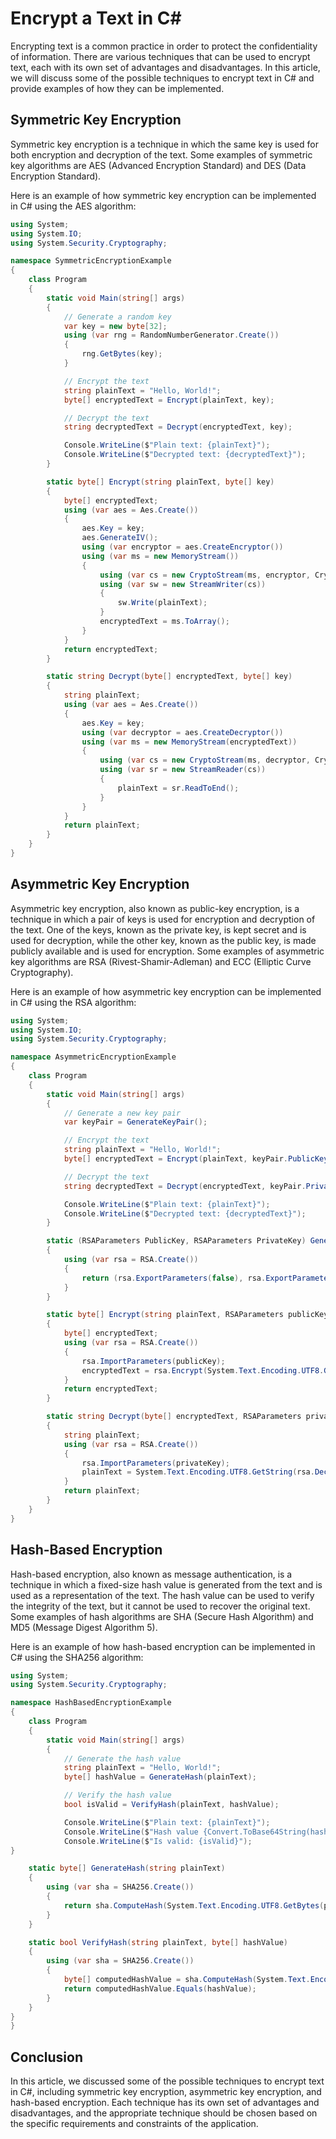 # Encrypt a Text in C#

Encrypting text is a common practice in order to protect the confidentiality of information. There are various techniques that can be used to encrypt text, each with its own set of advantages and disadvantages. In this article, we will discuss some of the possible techniques to encrypt text in C# and provide examples of how they can be implemented.

## **Symmetric Key Encryption**

Symmetric key encryption is a technique in which the same key is used for both encryption and decryption of the text. Some examples of symmetric key algorithms are AES (Advanced Encryption Standard) and DES (Data Encryption Standard).

Here is an example of how symmetric key encryption can be implemented in C# using the AES algorithm:

```csharp
using System;
using System.IO;
using System.Security.Cryptography;

namespace SymmetricEncryptionExample
{
    class Program
    {
        static void Main(string[] args)
        {
            // Generate a random key
            var key = new byte[32];
            using (var rng = RandomNumberGenerator.Create())
            {
                rng.GetBytes(key);
            }

            // Encrypt the text
            string plainText = "Hello, World!";
            byte[] encryptedText = Encrypt(plainText, key);

            // Decrypt the text
            string decryptedText = Decrypt(encryptedText, key);

            Console.WriteLine($"Plain text: {plainText}");
            Console.WriteLine($"Decrypted text: {decryptedText}");
        }

        static byte[] Encrypt(string plainText, byte[] key)
        {
            byte[] encryptedText;
            using (var aes = Aes.Create())
            {
                aes.Key = key;
                aes.GenerateIV();
                using (var encryptor = aes.CreateEncryptor())
                using (var ms = new MemoryStream())
                {
                    using (var cs = new CryptoStream(ms, encryptor, CryptoStreamMode.Write))
                    using (var sw = new StreamWriter(cs))
                    {
                        sw.Write(plainText);
                    }
                    encryptedText = ms.ToArray();
                }
            }
            return encryptedText;
        }

        static string Decrypt(byte[] encryptedText, byte[] key)
        {
            string plainText;
            using (var aes = Aes.Create())
            {
                aes.Key = key;
                using (var decryptor = aes.CreateDecryptor())
                using (var ms = new MemoryStream(encryptedText))
                {
                    using (var cs = new CryptoStream(ms, decryptor, CryptoStreamMode.Read))
                    using (var sr = new StreamReader(cs))
                    {
                        plainText = sr.ReadToEnd();
                    }
                }
            }
            return plainText;
        }
    }
}
```

## **Asymmetric Key Encryption**

Asymmetric key encryption, also known as public-key encryption, is a technique in which a pair of keys is used for encryption and decryption of the text. One of the keys, known as the private key, is kept secret and is used for decryption, while the other key, known as the public key, is made publicly available and is used for encryption. Some examples of asymmetric key algorithms are RSA (Rivest-Shamir-Adleman) and ECC (Elliptic Curve Cryptography).

Here is an example of how asymmetric key encryption can be implemented in C# using the RSA algorithm:

```csharp
using System;
using System.IO;
using System.Security.Cryptography;

namespace AsymmetricEncryptionExample
{
    class Program
    {
        static void Main(string[] args)
        {
            // Generate a new key pair
            var keyPair = GenerateKeyPair();

            // Encrypt the text
            string plainText = "Hello, World!";
            byte[] encryptedText = Encrypt(plainText, keyPair.PublicKey);

            // Decrypt the text
            string decryptedText = Decrypt(encryptedText, keyPair.PrivateKey);

            Console.WriteLine($"Plain text: {plainText}");
            Console.WriteLine($"Decrypted text: {decryptedText}");
        }

        static (RSAParameters PublicKey, RSAParameters PrivateKey) GenerateKeyPair()
        {
            using (var rsa = RSA.Create())
            {
                return (rsa.ExportParameters(false), rsa.ExportParameters(true));
            }
        }

        static byte[] Encrypt(string plainText, RSAParameters publicKey)
        {
            byte[] encryptedText;
            using (var rsa = RSA.Create())
            {
                rsa.ImportParameters(publicKey);
                encryptedText = rsa.Encrypt(System.Text.Encoding.UTF8.GetBytes(plainText), RSAEncryptionPadding.OaepSHA1);
            }
            return encryptedText;
        }

        static string Decrypt(byte[] encryptedText, RSAParameters privateKey)
        {
            string plainText;
            using (var rsa = RSA.Create())
            {
                rsa.ImportParameters(privateKey);
                plainText = System.Text.Encoding.UTF8.GetString(rsa.Decrypt(encryptedText, RSAEncryptionPadding.OaepSHA1));
            }
            return plainText;
        }
    }
}
```

## **Hash-Based Encryption**

Hash-based encryption, also known as message authentication, is a technique in which a fixed-size hash value is generated from the text and is used as a representation of the text. The hash value can be used to verify the integrity of the text, but it cannot be used to recover the original text. Some examples of hash algorithms are SHA (Secure Hash Algorithm) and MD5 (Message Digest Algorithm 5).

Here is an example of how hash-based encryption can be implemented in C# using the SHA256 algorithm:

```csharp
using System;
using System.Security.Cryptography;

namespace HashBasedEncryptionExample
{
    class Program
    {
        static void Main(string[] args)
        {
            // Generate the hash value
            string plainText = "Hello, World!";
            byte[] hashValue = GenerateHash(plainText);

            // Verify the hash value
            bool isValid = VerifyHash(plainText, hashValue);

            Console.WriteLine($"Plain text: {plainText}");
            Console.WriteLine($"Hash value {Convert.ToBase64String(hashValue)}");
            Console.WriteLine($"Is valid: {isValid}");
}

    static byte[] GenerateHash(string plainText)
    {
        using (var sha = SHA256.Create())
        {
            return sha.ComputeHash(System.Text.Encoding.UTF8.GetBytes(plainText));
        }
    }

    static bool VerifyHash(string plainText, byte[] hashValue)
    {
        using (var sha = SHA256.Create())
        {
            byte[] computedHashValue = sha.ComputeHash(System.Text.Encoding.UTF8.GetBytes(plainText));
            return computedHashValue.Equals(hashValue);
        }
    }
}
}
```

## Conclusion

In this article, we discussed some of the possible techniques to encrypt text in C#, including symmetric key encryption, asymmetric key encryption, and hash-based encryption. Each technique has its own set of advantages and disadvantages, and the appropriate technique should be chosen based on the specific requirements and constraints of the application.